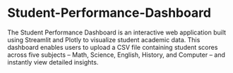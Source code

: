 # Student-Performance-Dashboard
The Student Performance Dashboard is an interactive web application built using Streamlit and Plotly to visualize student academic data. This dashboard enables users to upload a CSV file containing student scores across five subjects – Math, Science, English, History, and Computer – and instantly view detailed insights.  

